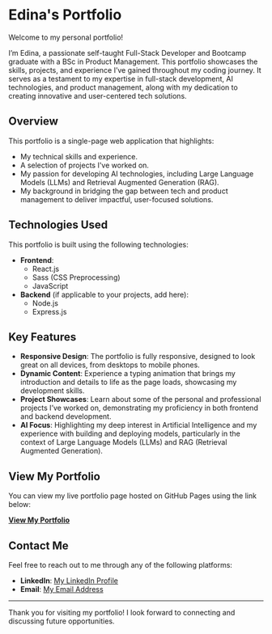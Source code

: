 # Edina's Portfolio

Welcome to my personal portfolio!

I’m Edina, a passionate self-taught Full-Stack Developer and Bootcamp graduate with a BSc in Product Management. This portfolio showcases the skills, projects, and experience I’ve gained throughout my coding journey. It serves as a testament to my expertise in full-stack development, AI technologies, and product management, along with my dedication to creating innovative and user-centered tech solutions.

## Overview

This portfolio is a single-page web application that highlights:
- My technical skills and experience.
- A selection of projects I've worked on.
- My passion for developing AI technologies, including Large Language Models (LLMs) and Retrieval Augmented Generation (RAG).
- My background in bridging the gap between tech and product management to deliver impactful, user-focused solutions.

## Technologies Used

This portfolio is built using the following technologies:
- **Frontend**:
  - React.js
  - Sass (CSS Preprocessing)
  - JavaScript
- **Backend** (if applicable to your projects, add here):
  - Node.js
  - Express.js
 
## Key Features

- **Responsive Design**: The portfolio is fully responsive, designed to look great on all devices, from desktops to mobile phones.
- **Dynamic Content**: Experience a typing animation that brings my introduction and details to life as the page loads, showcasing my development skills.
- **Project Showcases**: Learn about some of the personal and professional projects I’ve worked on, demonstrating my proficiency in both frontend and backend development.
- **AI Focus**: Highlighting my deep interest in Artificial Intelligence and my experience with building and deploying models, particularly in the context of Large Language Models (LLMs) and RAG (Retrieval Augmented Generation).

## View My Portfolio

You can view my live portfolio page hosted on GitHub Pages using the link below:

[**View My Portfolio**](https://edinarostas.github.io/portfolio)

## Contact Me

Feel free to reach out to me through any of the following platforms:
- **LinkedIn**: [My LinkedIn Profile](https://www.linkedin.com/in/edina-hollo/)
- **Email**: [My Email Address](mailto:edina.hollo8@gmail.com)

---

Thank you for visiting my portfolio! I look forward to connecting and discussing future opportunities.

